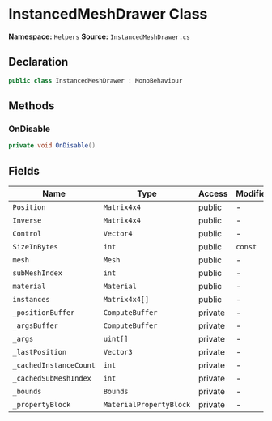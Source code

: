 # InstancedMeshDrawer Class

**Namespace:** `Helpers`
**Source:** `InstancedMeshDrawer.cs`

## Declaration

```csharp
public class InstancedMeshDrawer : MonoBehaviour
```

## Methods

### OnDisable

```csharp
private void OnDisable()
```

## Fields

| Name | Type | Access | Modifiers |
|------|------|--------|-----------|
| `Position` | `Matrix4x4` | public | - |
| `Inverse` | `Matrix4x4` | public | - |
| `Control` | `Vector4` | public | - |
| `SizeInBytes` | `int` | public | `const` |
| `mesh` | `Mesh` | public | - |
| `subMeshIndex` | `int` | public | - |
| `material` | `Material` | public | - |
| `instances` | `Matrix4x4[]` | public | - |
| `_positionBuffer` | `ComputeBuffer` | private | - |
| `_argsBuffer` | `ComputeBuffer` | private | - |
| `_args` | `uint[]` | private | - |
| `_lastPosition` | `Vector3` | private | - |
| `_cachedInstanceCount` | `int` | private | - |
| `_cachedSubMeshIndex` | `int` | private | - |
| `_bounds` | `Bounds` | private | - |
| `_propertyBlock` | `MaterialPropertyBlock` | private | - |


